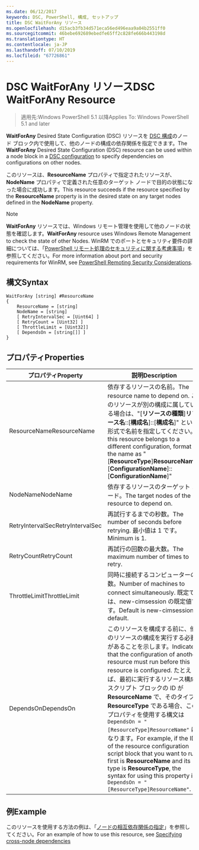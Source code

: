 ```yaml
---
ms.date: 06/12/2017
keywords: DSC, PowerShell, 構成, セットアップ
title: DSC WaitForAny リソース
ms.openlocfilehash: d15acb3fb34d571eca56ed496eaa9a04b2551ff0
ms.sourcegitcommit: 46bebe692689ebedfe65ff2c828fe666b443198d
ms.translationtype: HT
ms.contentlocale: ja-JP
ms.lasthandoff: 07/10/2019
ms.locfileid: "67726861"
---
```

# <a name="dsc-waitforany-resource"></a><span data-ttu-id="92d26-103">DSC WaitForAny リソース</span><span class="sxs-lookup"><span data-stu-id="92d26-103">DSC WaitForAny Resource</span></span>

> <span data-ttu-id="92d26-104">適用先:Windows PowerShell 5.1 以降</span><span class="sxs-lookup"><span data-stu-id="92d26-104">Applies To: Windows PowerShell 5.1 and later</span></span>

<span data-ttu-id="92d26-105">**WaitForAny** Desired State Configuration (DSC) リソースを [DSC 構成](../../../configurations/configurations.md)のノード ブロック内で使用して、他のノードの構成の依存関係を指定できます。</span><span class="sxs-lookup"><span data-stu-id="92d26-105">The **WaitForAny** Desired State Configuration (DSC) resource can be used within a node block in a [DSC configuration](../../../configurations/configurations.md) to specify dependencies on configurations on other nodes.</span></span>

<span data-ttu-id="92d26-106">このリソースは、**ResourceName** プロパティで指定されたリソースが、**NodeName** プロパティで定義された任意のターゲット ノードで目的の状態になった場合に成功します。</span><span class="sxs-lookup"><span data-stu-id="92d26-106">This resource succeeds if the resource specified by the **ResourceName** property is in the desired state on any target nodes defined in the **NodeName** property.</span></span>

> [!NOTE]
> <span data-ttu-id="92d26-107">**WaitForAny** リソースでは、Windows リモート管理を使用して他のノードの状態を確認します。</span><span class="sxs-lookup"><span data-stu-id="92d26-107">**WaitForAny** resource uses Windows Remote Management to check the state of other Nodes.</span></span>
> <span data-ttu-id="92d26-108">WinRM でのポートとセキュリティ要件の詳細については、「[PowerShell リモート処理のセキュリティに関する考慮事項](/powershell/scripting/learn/remoting/winrmsecurity?view=powershell-6)」を参照してください。</span><span class="sxs-lookup"><span data-stu-id="92d26-108">For more information about port and security requirements for WinRM, see [PowerShell Remoting Security Considerations](/powershell/scripting/learn/remoting/winrmsecurity?view=powershell-6).</span></span>

## <a name="syntax"></a><span data-ttu-id="92d26-109">構文</span><span class="sxs-lookup"><span data-stu-id="92d26-109">Syntax</span></span>

```
WaitForAny [string] #ResourceName
{
    ResourceName = [string]
    NodeName = [string]
    [ RetryIntervalSec = [Uint64] ]
    [ RetryCount = [Uint32] ]
    [ ThrottleLimit = [Uint32]]
    [ DependsOn = [string[]] ]
}
```

## <a name="properties"></a><span data-ttu-id="92d26-110">プロパティ</span><span class="sxs-lookup"><span data-stu-id="92d26-110">Properties</span></span>

|  <span data-ttu-id="92d26-111">プロパティ</span><span class="sxs-lookup"><span data-stu-id="92d26-111">Property</span></span>  |  <span data-ttu-id="92d26-112">説明</span><span class="sxs-lookup"><span data-stu-id="92d26-112">Description</span></span>   |
|---|---|
| <span data-ttu-id="92d26-113">ResourceName</span><span class="sxs-lookup"><span data-stu-id="92d26-113">ResourceName</span></span>| <span data-ttu-id="92d26-114">依存するリソースの名前。</span><span class="sxs-lookup"><span data-stu-id="92d26-114">The resource name to depend on.</span></span> <span data-ttu-id="92d26-115">このリソースが別の構成に属している場合は、"[__リソースの種類__]__リソース名__::[__構成名__]::[__構成名__]" という形式で名前を指定してください。</span><span class="sxs-lookup"><span data-stu-id="92d26-115">If this resource belongs to a different configuration, format the name as "[__ResourceType__]__ResourceName__::[__ConfigurationName__]::[__ConfigurationName__]"</span></span>|
| <span data-ttu-id="92d26-116">NodeName</span><span class="sxs-lookup"><span data-stu-id="92d26-116">NodeName</span></span>| <span data-ttu-id="92d26-117">依存するリソースのターゲット ノード。</span><span class="sxs-lookup"><span data-stu-id="92d26-117">The target nodes of the resource to depend on.</span></span>|
| <span data-ttu-id="92d26-118">RetryIntervalSec</span><span class="sxs-lookup"><span data-stu-id="92d26-118">RetryIntervalSec</span></span>| <span data-ttu-id="92d26-119">再試行するまでの秒数。</span><span class="sxs-lookup"><span data-stu-id="92d26-119">The number of seconds before retrying.</span></span> <span data-ttu-id="92d26-120">最小値は 1 です。</span><span class="sxs-lookup"><span data-stu-id="92d26-120">Minimum is 1.</span></span>|
| <span data-ttu-id="92d26-121">RetryCount</span><span class="sxs-lookup"><span data-stu-id="92d26-121">RetryCount</span></span>| <span data-ttu-id="92d26-122">再試行の回数の最大数。</span><span class="sxs-lookup"><span data-stu-id="92d26-122">The maximum number of times to retry.</span></span>|
| <span data-ttu-id="92d26-123">ThrottleLimit</span><span class="sxs-lookup"><span data-stu-id="92d26-123">ThrottleLimit</span></span>| <span data-ttu-id="92d26-124">同時に接続するコンピューターの数。</span><span class="sxs-lookup"><span data-stu-id="92d26-124">Number of machines to connect simultaneously.</span></span> <span data-ttu-id="92d26-125">既定では、new-cimsession の既定値です。</span><span class="sxs-lookup"><span data-stu-id="92d26-125">Default is new-cimsession default.</span></span>|
| <span data-ttu-id="92d26-126">DependsOn</span><span class="sxs-lookup"><span data-stu-id="92d26-126">DependsOn</span></span> | <span data-ttu-id="92d26-127">このリソースを構成する前に、他のリソースの構成を実行する必要があることを示します。</span><span class="sxs-lookup"><span data-stu-id="92d26-127">Indicates that the configuration of another resource must run before this resource is configured.</span></span> <span data-ttu-id="92d26-128">たとえば、最初に実行するリソース構成スクリプト ブロックの ID が __ResourceName__ で、そのタイプが __ResourceType__ である場合、このプロパティを使用する構文は `DependsOn = "[ResourceType]ResourceName"` になります。</span><span class="sxs-lookup"><span data-stu-id="92d26-128">For example, if the ID of the resource configuration script block that you want to run first is __ResourceName__ and its type is __ResourceType__, the syntax for using this property is `DependsOn = "[ResourceType]ResourceName"`.</span></span>|

## <a name="example"></a><span data-ttu-id="92d26-129">例</span><span class="sxs-lookup"><span data-stu-id="92d26-129">Example</span></span>

<span data-ttu-id="92d26-130">このリソースを使用する方法の例は、「[ノードの相互依存関係の指定](../../../configurations/crossNodeDependencies.md)」を参照してください。</span><span class="sxs-lookup"><span data-stu-id="92d26-130">For an example of how to use this resource, see [Specifying cross-node dependencies](../../../configurations/crossNodeDependencies.md)</span></span>
